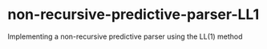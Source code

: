 # non-recursive-predictive-parser-LL1
Implementing a non-recursive predictive parser using the LL(1) method
